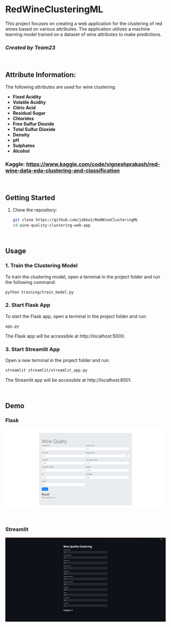 # RedWineClusteringML
This project focuses on creating a web application for the clustering of red wines based on various attributes. The application utilizes a machine learning model trained on a dataset of wine attributes to make predictions.
### ***Created by Team23***

<br>

## Attribute Information:

The following attributes are used for wine clustering:

- **Fixed Acidity**
- **Volatile Acidity**
- **Citric Acid**
- **Residual Sugar**
- **Chlorides**
- **Free Sulfur Dioxide**
- **Total Sulfur Dioxide**
- **Density**
- **pH**
- **Sulphates**
- **Alcohol**

### Kaggle: https://www.kaggle.com/code/vigneshprakash/red-wine-data-eda-clustering-and-classification

<br>

## Getting Started

1. Clone the repository:

    ```bash
    git clone https://github.com/jabka1/RedWineClusteringML
    cd wine-quality-clustering-web-app
    ```

<br>

## Usage

### 1. Train the Clustering Model

To train the clustering model, open a terminal in the project folder and run the following command:

```bash
python training/train_model.py
```

### 2. Start Flask App
To start the Flask app, open a terminal in the project folder and run:

```bash
app.py
```
The Flask app will be accessible at http://localhost:5000.

### 3. Start Streamlit App
Open a new terminal in the project folder and run:

```bash
streamlit streamlit/streamlit_app.py
```
The Streamlit app will be accessible at http://localhost:8501.

<br>

## Demo

### Flask
![Screenshot 1](demonstaration/byFlask.png)

<br>

### Streamlit
![Screenshot 2](demonstaration/streamlit.png)

<br>
